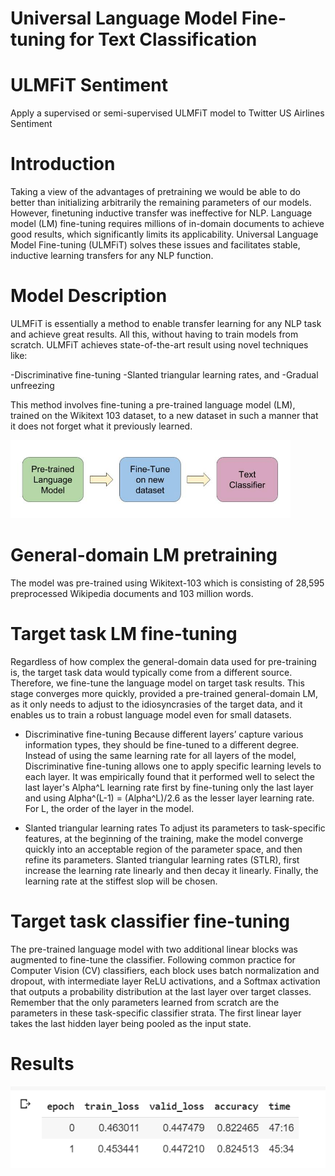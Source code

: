 # Universal Language Model Fine-tuning for Text Classification
        
# ULMFiT Sentiment
Apply a supervised or semi-supervised ULMFiT model to Twitter US Airlines Sentiment

# Introduction
Taking a view of the advantages of pretraining we would be able to do better than initializing arbitrarily the remaining parameters of our models. However, finetuning inductive transfer was ineffective for NLP. Language model (LM) fine-tuning requires millions of in-domain documents to achieve good results, which significantly limits its applicability. Universal Language Model Fine-tuning (ULMFiT) solves these issues and facilitates stable, inductive learning transfers for any NLP function.

# Model Description
ULMFiT is essentially a method to enable transfer learning for any NLP task and achieve great results. All this, without having to train models from scratch. ULMFiT achieves state-of-the-art result using novel techniques like:

-Discriminative fine-tuning
-Slanted triangular learning rates, and
-Gradual unfreezing

This method involves fine-tuning a pre-trained language model (LM), trained on the Wikitext 103 dataset, to a new dataset in such a manner that it does not forget what it previously learned.

![SegNet Architecture](https://github.com/vibeeshK/Twitter-US-Airline-Sentiment-using-ULMFiT-model/blob/master/Images/ULMFIT.webp)


# General-domain LM pretraining 
The model was pre-trained using Wikitext-103 which is consisting of 28,595 preprocessed Wikipedia documents and 103 million words.

# Target task LM fine-tuning 
Regardless of how complex the general-domain data used for pre-training is, the target task data would typically come from a different source. Therefore, we fine-tune the language model on target task results. This stage converges more quickly, provided a pre-trained general-domain LM, as it only needs to adjust to the idiosyncrasies of the target data, and it enables us to train a robust language model even for small datasets.

- Discriminative fine-tuning
Because different layers’ capture various information types, they should be fine-tuned to a different degree. Instead of using the same learning rate for all layers of the model, Discriminative fine-tuning allows one to apply specific learning levels to each layer. It was empirically found that it performed well to select the last layer's Alpha^L learning rate first by fine-tuning only the last layer and using Alpha^(L-1) = (Alpha^L)/2.6 as the lesser layer learning rate. For L, the order of the layer in the model.

- Slanted triangular learning rates
To adjust its parameters to task-specific features, at the beginning of the training, make the model converge quickly into an acceptable region of the parameter space, and then refine its parameters. Slanted triangular learning rates (STLR), first increase the learning rate linearly and then decay it linearly. Finally, the learning rate at the stiffest slop will be chosen.

# Target task classifier fine-tuning
The pre-trained language model with two additional linear blocks was augmented to fine-tune the classifier. Following common practice for Computer Vision (CV) classifiers, each block uses batch normalization and dropout, with intermediate layer ReLU activations, and a Softmax activation that outputs a probability distribution at the last layer over target classes. Remember that the only parameters learned from scratch are the parameters in these task-specific classifier strata. The first linear layer takes the last hidden layer being pooled as the input state.

# Results

![SegNet Architecture](https://github.com/vibeeshK/Twitter-US-Airline-Sentiment-using-ULMFiT-model/blob/master/Images/Results.png)


